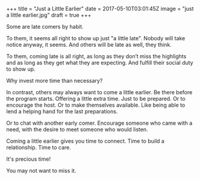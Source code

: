 
+++
title = "Just a Little Earlier"
date = 2017-05-10T03:01:45Z
image = "just a little earlier.jpg"
draft = true
+++

Some are late comers by habit. 

To them, it seems all right to show up just "a little late". Nobody will take notice anyway, it seems. And others will be late as well, they think.

To them, coming late is all right, as long as they don’t miss the highlights and as long as they get what they are expecting. And fulfill their social duty to show up.

Why invest more time than necessary?

In contrast, others may always want to come a little earlier. Be there before the program starts. Offering a little extra time. Just to be prepared. Or to encourage the host. Or to make themselves available. Like being able to lend a helping hand for the last preparations.

Or to chat with another early comer. Encourage someone who came with a need, with the desire to meet someone who would listen.

Coming a little earlier gives you time to connect. Time to build a relationship. Time to care.

It's precious time!

You may not want to miss it. 

